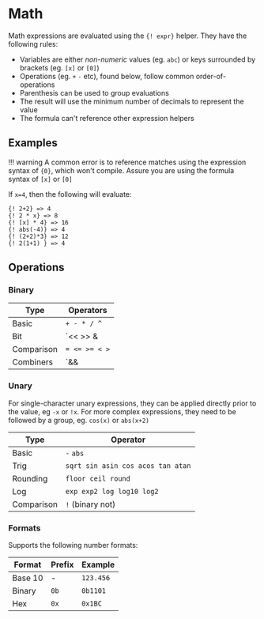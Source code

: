 # Math

Math expressions are evaluated using the `{! expr}` helper. They
have the following rules:

- Variables are either *non-numeric* values (eg. `abc`) or keys surrounded by brackets (eg. `[x]` or `[0]`)
- Operations (eg. `+` `-` etc), found below, follow common order-of-operations
- Parenthesis can be used to group evaluations
- The result will use the minimum number of decimals to represent the value
- The formula can't reference other expression helpers

## Examples

!!! warning
    A common error is to reference matches using the expression syntax of `{0}`, which won't
    compile. Assure you are using the formula syntax of `[x]` or `[0]`

If `x=4`, then the following will evaluate:

```
{! 2+2} => 4
{! 2 * x} => 8
{! [x] * 4} => 16
{! abs(-4)} => 4
{! (2+2)*3} => 12
{! 2(1+1) } => 4
```


## Operations

### Binary

| Type       | Operators     |
|------------|---------------|
| Basic      | `+ - * / ^`   |
| Bit        | `<< >> & |`   |
| Comparison | `= <= >= < >` |
| Combiners  | `&& ||`       |

### Unary

For single-character unary expressions, they can be applied directly
prior to the value, eg `-x` or `!x`. For more complex expressions,
they need to be followed by a group, eg. `cos(x)` or `abs(x+2)`

| Type       | Operator                          |
|------------|-----------------------------------|
| Basic      | `-` `abs`                         |
| Trig       | `sqrt sin asin cos acos tan atan` |
| Rounding   | `floor ceil round`                |
| Log        | `exp exp2 log log10 log2`         |
| Comparison | `!` (binary not)                  |

### Formats

Supports the following number formats:

| Format  | Prefix | Example   |
|---------|--------|-----------|
| Base 10 | -      | `123.456` |
| Binary  | `0b`   | `0b1101`  |
| Hex     | `0x`   | `0x1BC`   |
